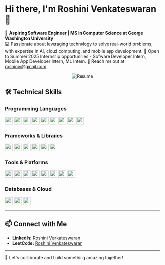 # Hi there, I'm Roshini Venkateswaran 👋  

🌟 **Aspiring Software Engineer | MS in Computer Science at George Washington University**  
💻 Passionate about leveraging technology to solve real-world problems, with expertise in AI, cloud computing, and mobile app development.
🚀 Open to Summer 2025 Internship opportunities - Sofware Developer Intern, Mobile App Developer Intern, ML Intern.
📧 Reach me out at roshiniv@gmail.com

<div style="text-align: center;">
    <a href="https://github.com/RoshiniVenkateswaran/RoshiniVenkateswaran/blob/main/Resume%20-%20Roshini%20Venkateswaran.pdf" style="text-decoration: none;">
        <img src="https://img.shields.io/badge/-Download%20Resume-blue?style=flat-square&logo=google-drive&logoColor=white" alt="Resume"/>
    </a>
</div>


## 🛠️ Technical Skills  

### Programming Languages
<img src="https://img.shields.io/badge/Java-blue" height="25"> <img src="https://img.shields.io/badge/Python-yellow" height="25"> <img src="https://img.shields.io/badge/C/C++-brightgreen" height="25"> <img src="https://img.shields.io/badge/Dart-purple" height="25"> <img src="https://img.shields.io/badge/SQL-lightgrey" height="25"> <img src="https://img.shields.io/badge/C%23-orange" height="25"> <img src="https://img.shields.io/badge/HTML-red" height="25"> <img src="https://img.shields.io/badge/CSS-blue" height="25"> <img src="https://img.shields.io/badge/JavaScript-yellowgreen" height="25">
### Frameworks & Libraries
<img src="https://img.shields.io/badge/Flutter-blueviolet" height="25"> <img src="https://img.shields.io/badge/Spring-green" height="25"> <img src="https://img.shields.io/badge/Unity-black" height="25"> <img src="https://img.shields.io/badge/TensorFlow-orange" height="25"> <img src="https://img.shields.io/badge/Keras-lightblue" height="25"> <img src="https://img.shields.io/badge/REST%20API-lightgrey" height="25">
### Tools & Platforms
<img src="https://img.shields.io/badge/Git-black" height="25"> <img src="https://img.shields.io/badge/GitHub-darkgrey" height="25"> <img src="https://img.shields.io/badge/VS%20Code-blue" height="25"> <img src="https://img.shields.io/badge/Postman-orange" height="25"> <img src="https://img.shields.io/badge/Firebase-brightgreen" height="25"> <img src="https://img.shields.io/badge/Supabase-green" height="25"> <img src="https://img.shields.io/badge/AWS-lightblue" height="25"> <img src="https://img.shields.io/badge/IBM%20Cloud-purple" height="25">
### Databases & Cloud
<img src="https://img.shields.io/badge/MySQL-blue" height="25"> <img src="https://img.shields.io/badge/MongoDB-green" height="25"> <img src="https://img.shields.io/badge/Relational%20DB-brightgreen" height="25">

---

## 📫 Connect with Me  
- **LinkedIn:** [Roshini Venkateswaran](https://www.linkedin.com/in/roshini-venkat)
- **LeetCode:** [Roshini Venkateswaran](https://leetcode.com/u/user4723HU/) 

---

🌟 Let's collaborate and build something amazing together!
